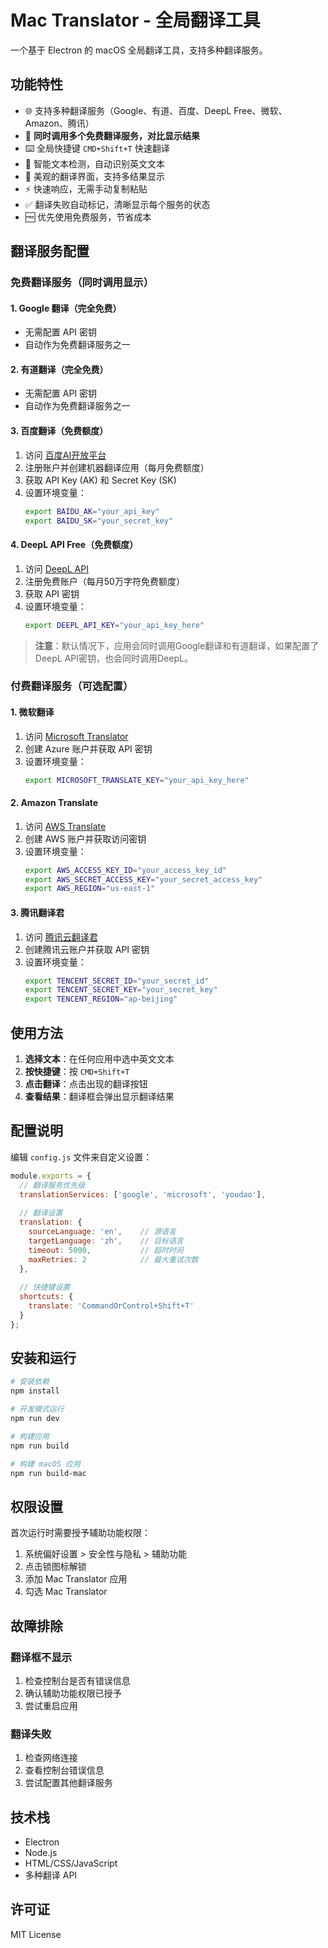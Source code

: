 # Mac Translator - 全局翻译工具

一个基于 Electron 的 macOS 全局翻译工具，支持多种翻译服务。

## 功能特性

- 🌐 支持多种翻译服务（Google、有道、百度、DeepL Free、微软、Amazon、腾讯）
- 🔄 **同时调用多个免费翻译服务，对比显示结果**
- ⌨️ 全局快捷键 `CMD+Shift+T` 快速翻译
- 🎯 智能文本检测，自动识别英文文本
- 💫 美观的翻译界面，支持多结果显示
- ⚡ 快速响应，无需手动复制粘贴
- ✅ 翻译失败自动标记，清晰显示每个服务的状态
- 🆓 优先使用免费服务，节省成本

## 翻译服务配置

### 免费翻译服务（同时调用显示）

#### 1. Google 翻译（完全免费）
- 无需配置 API 密钥
- 自动作为免费翻译服务之一

#### 2. 有道翻译（完全免费）
- 无需配置 API 密钥
- 自动作为免费翻译服务之一

#### 3. 百度翻译（免费额度）
1. 访问 [百度AI开放平台](https://console.bce.baidu.com/ai/)
2. 注册账户并创建机器翻译应用（每月免费额度）
3. 获取 API Key (AK) 和 Secret Key (SK)
4. 设置环境变量：
   ```bash
   export BAIDU_AK="your_api_key"
   export BAIDU_SK="your_secret_key"
   ```

#### 4. DeepL API Free（免费额度）
1. 访问 [DeepL API](https://www.deepl.com/pro-api)
2. 注册免费账户（每月50万字符免费额度）
3. 获取 API 密钥
4. 设置环境变量：
   ```bash
   export DEEPL_API_KEY="your_api_key_here"
   ```

> **注意**：默认情况下，应用会同时调用Google翻译和有道翻译，如果配置了DeepL API密钥，也会同时调用DeepL。

### 付费翻译服务（可选配置）

#### 1. 微软翻译
1. 访问 [Microsoft Translator](https://azure.microsoft.com/en-us/services/cognitive-services/translator/)
2. 创建 Azure 账户并获取 API 密钥
3. 设置环境变量：
   ```bash
   export MICROSOFT_TRANSLATE_KEY="your_api_key_here"
   ```

#### 2. Amazon Translate
1. 访问 [AWS Translate](https://aws.amazon.com/translate/)
2. 创建 AWS 账户并获取访问密钥
3. 设置环境变量：
   ```bash
   export AWS_ACCESS_KEY_ID="your_access_key_id"
   export AWS_SECRET_ACCESS_KEY="your_secret_access_key"
   export AWS_REGION="us-east-1"
   ```

#### 3. 腾讯翻译君
1. 访问 [腾讯云翻译君](https://cloud.tencent.com/product/tmt)
2. 创建腾讯云账户并获取 API 密钥
3. 设置环境变量：
   ```bash
   export TENCENT_SECRET_ID="your_secret_id"
   export TENCENT_SECRET_KEY="your_secret_key"
   export TENCENT_REGION="ap-beijing"
   ```

## 使用方法

1. **选择文本**：在任何应用中选中英文文本
2. **按快捷键**：按 `CMD+Shift+T`
3. **点击翻译**：点击出现的翻译按钮
4. **查看结果**：翻译框会弹出显示翻译结果

## 配置说明

编辑 `config.js` 文件来自定义设置：

```javascript
module.exports = {
  // 翻译服务优先级
  translationServices: ['google', 'microsoft', 'youdao'],
  
  // 翻译设置
  translation: {
    sourceLanguage: 'en',    // 源语言
    targetLanguage: 'zh',    // 目标语言
    timeout: 5000,           // 超时时间
    maxRetries: 2            // 最大重试次数
  },
  
  // 快捷键设置
  shortcuts: {
    translate: 'CommandOrControl+Shift+T'
  }
};
```

## 安装和运行

```bash
# 安装依赖
npm install

# 开发模式运行
npm run dev

# 构建应用
npm run build

# 构建 macOS 应用
npm run build-mac
```

## 权限设置

首次运行时需要授予辅助功能权限：

1. 系统偏好设置 > 安全性与隐私 > 辅助功能
2. 点击锁图标解锁
3. 添加 Mac Translator 应用
4. 勾选 Mac Translator

## 故障排除

### 翻译框不显示
1. 检查控制台是否有错误信息
2. 确认辅助功能权限已授予
3. 尝试重启应用

### 翻译失败
1. 检查网络连接
2. 查看控制台错误信息
3. 尝试配置其他翻译服务

## 技术栈

- Electron
- Node.js
- HTML/CSS/JavaScript
- 多种翻译 API

## 许可证

MIT License 